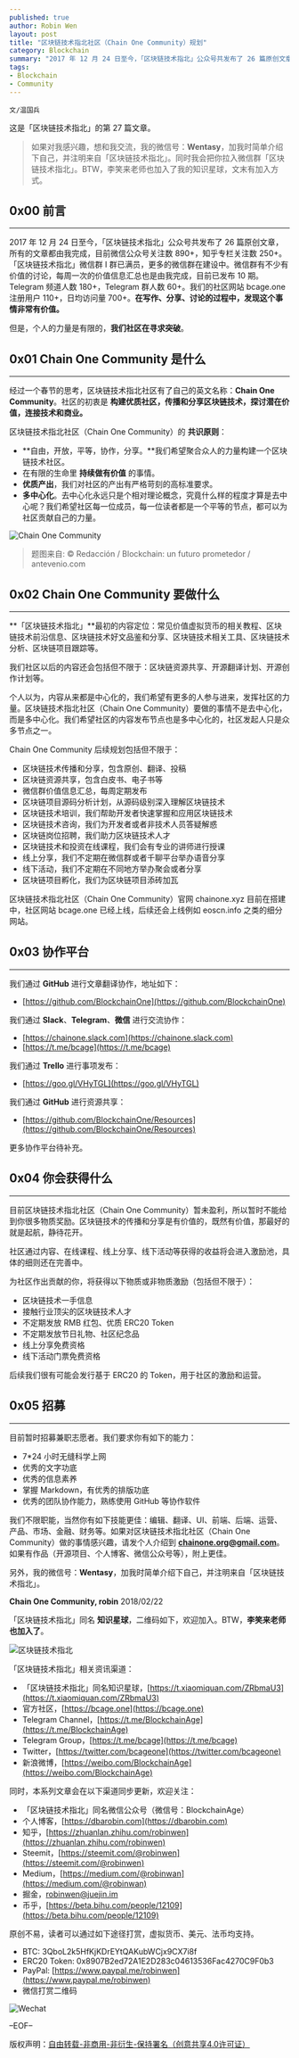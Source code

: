 ```yaml
---
published: true
author: Robin Wen
layout: post
title: "区块链技术指北社区（Chain One Community）规划"
category: Blockchain
summary: "2017 年 12 月 24 日至今，「区块链技术指北」公众号共发布了 26 篇原创文章，所有的文章都由我完成，目前微信公众号关注数 880+，知乎专栏关注数 250+。「区块链技术指北」微信群 I 群已满员，更多的微信群在建设中。微信群有不少有价值的讨论，每周一次的价值信息汇总也是由我完成，目前已发布 10 期。Telegram 频道人数 180+，Telegram 群人数 60+。我们的社区网站 bcage.one 注册用户 110+，日均访问量 700+。在写作、分享、讨论的过程中，发现这个事情非常有价值。经过一个春节的思考，区块链技术指北社区有了自己的英文名称：Chain One Community。社区的初衷是构建优质社区，传播和分享区块链技术，探讨潜在价值，连接技术和商业。我们不限职能，当然你有如下技能更佳：编辑、翻译、UI、前端、后端、运营、产品、市场、金融、财务等。如果对区块链技术指北社区（Chain One Community）做的事情感兴趣，请发个人介绍到 chainone.org@gmail.com。如果有作品（开源项目、个人博客、微信公众号等），附上更佳。"
tags:
- Blockchain
- Community
---
```


`文/温国兵`

这是「区块链技术指北」的第 27 篇文章。

> 如果对我感兴趣，想和我交流，我的微信号：**Wentasy**，加我时简单介绍下自己，并注明来自「区块链技术指北」。同时我会把你拉入微信群「区块链技术指北」。BTW，李笑来老师也加入了我的知识星球，文末有加入方式。

## 0x00 前言
***

2017 年 12 月 24 日至今，「区块链技术指北」公众号共发布了 26 篇原创文章，所有的文章都由我完成，目前微信公众号关注数 890+，知乎专栏关注数 250+。「区块链技术指北」微信群 I 群已满员，更多的微信群在建设中。微信群有不少有价值的讨论，每周一次的价值信息汇总也是由我完成，目前已发布 10 期。Telegram 频道人数 180+，Telegram 群人数 60+。我们的社区网站 bcage.one 注册用户 110+，日均访问量 700+。**在写作、分享、讨论的过程中，发现这个事情非常有价值。**

但是，个人的力量是有限的，**我们社区在寻求突破**。

## 0x01 Chain One Community 是什么
***

经过一个春节的思考，区块链技术指北社区有了自己的英文名称：**Chain One Community**。社区的初衷是 **构建优质社区，传播和分享区块链技术，探讨潜在价值，连接技术和商业。**

区块链技术指北社区（Chain One Community）的 **共识原则**：

* **自由，开放，平等，协作，分享。**我们希望聚合众人的力量构建一个区块链技术社区。
* 在有限的生命里 **持续做有价值** 的事情。
* **优质产出**，我们对社区的产出有严格苛刻的高标准要求。
* **多中心化**。去中心化永远只是个相对理论概念，究竟什么样的程度才算是去中心呢？我们希望社区每一位成员，每一位读者都是一个平等的节点，都可以为社区贡献自己的力量。

![Chain One Community](https://i.imgur.com/msSlIWZ.png)

> 题图来自: © Redacción / Blockchain: un futuro prometedor / antevenio.com

## 0x02 Chain One Community 要做什么
***

**「区块链技术指北」**最初的内容定位：常见价值虚拟货币的相关教程、区块链技术前沿信息、区块链技术好文品鉴和分享、区块链技术相关工具、区块链技术分析、区块链项目跟踪等。

我们社区以后的内容还会包括但不限于：区块链资源共享、开源翻译计划、开源创作计划等。

个人以为，内容从来都是中心化的，我们希望有更多的人参与进来，发挥社区的力量。区块链技术指北社区（Chain One Community）要做的事情不是去中心化，而是多中心化。我们希望社区的内容发布节点也是多中心化的，社区发起人只是众多节点之一。

Chain One Community 后续规划包括但不限于：

* 区块链技术传播和分享，包含原创、翻译、投稿
* 区块链资源共享，包含白皮书、电子书等
* 微信群价值信息汇总，每周定期发布
* 区块链项目源码分析计划，从源码级别深入理解区块链技术
* 区块链技术培训，我们帮助开发者快速掌握和应用区块链技术
* 区块链技术咨询，我们为开发者或者非技术人员答疑解惑
* 区块链岗位招聘，我们助力区块链技术人才
* 区块链技术和投资在线课程，我们会有专业的讲师进行授课
* 线上分享，我们不定期在微信群或者千聊平台举办语音分享
* 线下活动，我们不定期在不同地方举办聚会或者分享
* 区块链项目孵化，我们为区块链项目添砖加瓦

区块链技术指北社区（Chain One Community）官网 chainone.xyz 目前在搭建中，社区网站 bcage.one 已经上线，后续还会上线例如 eoscn.info 之类的细分网站。

## 0x03 协作平台
***

我们通过 **GitHub** 进行文章翻译协作，地址如下：

* [https://github.com/BlockchainOne](https://github.com/BlockchainOne)

我们通过 **Slack**、**Telegram**、**微信** 进行交流协作：

* [https://chainone.slack.com](https://chainone.slack.com)
* [https://t.me/bcage](https://t.me/bcage)

我们通过 **Trello** 进行事项发布：

* [https://goo.gl/VHyTGL](https://goo.gl/VHyTGL)

我们通过 **GitHub** 进行资源共享：

* [https://github.com/BlockchainOne/Resources](https://github.com/BlockchainOne/Resources)

更多协作平台待补充。

## 0x04 你会获得什么
***

目前区块链技术指北社区（Chain One Community）暂未盈利，所以暂时不能给到你很多物质奖励。区块链技术的传播和分享是有价值的，既然有价值，那最好的就是起航，静待花开。

社区通过内容、在线课程、线上分享、线下活动等获得的收益将会进入激励池，具体的细则还在完善中。

为社区作出贡献的你，将获得以下物质或非物质激励（包括但不限于）：

* 区块链技术一手信息
* 接触行业顶尖的区块链技术人才
* 不定期发放 RMB 红包、优质 ERC20 Token
* 不定期发放节日礼物、社区纪念品
* 线上分享免费资格
* 线下活动门票免费资格

后续我们很有可能会发行基于 ERC20 的 Token，用于社区的激励和运营。

## 0x05 招募
***

目前暂时招募兼职志愿者。我们要求你有如下的能力：

* 7*24 小时无缝科学上网
* 优秀的文字功底
* 优秀的信息素养
* 掌握 Markdown，有优秀的排版功底
* 优秀的团队协作能力，熟练使用 GitHub 等协作软件

我们不限职能，当然你有如下技能更佳：编辑、翻译、UI、前端、后端、运营、产品、市场、金融、财务等。如果对区块链技术指北社区（Chain One Community）做的事情感兴趣，请发个人介绍到 **chainone.org@gmail.com**。如果有作品（开源项目、个人博客、微信公众号等），附上更佳。

另外，我的微信号：**Wentasy**，加我时简单介绍下自己，并注明来自「区块链技术指北」。

**Chain One Community, robin**
2018/02/22

「区块链技术指北」同名 **知识星球**，二维码如下，欢迎加入。BTW，**李笑来老师也加入了**。

![区块链技术指北](https://i.imgur.com/pQxlDqF.jpg)

「区块链技术指北」相关资讯渠道：

* 「区块链技术指北」同名知识星球，[https://t.xiaomiquan.com/ZRbmaU3](https://t.xiaomiquan.com/ZRbmaU3)
* 官方社区，[https://bcage.one](https://bcage.one)
* Telegram Channel，[https://t.me/BlockchainAge](https://t.me/BlockchainAge)
* Telegram Group，[https://t.me/bcage](https://t.me/bcage)
* Twitter，[https://twitter.com/bcageone](https://twitter.com/bcageone)
* 新浪微博，[https://weibo.com/BlockchainAge](https://weibo.com/BlockchainAge)

同时，本系列文章会在以下渠道同步更新，欢迎关注：

* 「区块链技术指北」同名微信公众号（微信号：BlockchainAge）
* 个人博客，[https://dbarobin.com](https://dbarobin.com)
* 知乎，[https://zhuanlan.zhihu.com/robinwen](https://zhuanlan.zhihu.com/robinwen)
* Steemit，[https://steemit.com/@robinwen](https://steemit.com/@robinwen)
* Medium，[https://medium.com/@robinwan](https://medium.com/@robinwan)
* 掘金，[robinwen@juejin.im](https://juejin.im/user/5673ccae60b2260ee435f89a/posts)
* 币乎，[https://beta.bihu.com/people/12109](https://beta.bihu.com/people/12109)

原创不易，读者可以通过如下途径打赏，虚拟货币、美元、法币均支持。

* BTC: 3QboL2k5HfKjKDrEYtQAKubWCjx9CX7i8f
* ERC20 Token: 0x8907B2ed72A1E2D283c04613536Fac4270C9F0b3
* PayPal: [https://www.paypal.me/robinwen](https://www.paypal.me/robinwen)
* 微信打赏二维码

![Wechat](https://i.imgur.com/SzoNl5b.jpg)

–EOF–

版权声明：[自由转载-非商用-非衍生-保持署名（创意共享4.0许可证）](http://creativecommons.org/licenses/by-nc-nd/4.0/deed.zh)